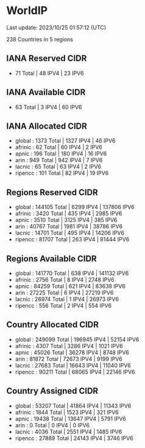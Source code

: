 # WorldIP

Last update: 2023/10/25 01:57:12 (UTC)

238 Countries in 5 regions

## IANA Reserved CIDR

- 71 Total | 48 IPV4 | 23 IPV6

## IANA Available CIDR

- 63 Total | 3 IPV4 | 60 IPV6

## IANA Allocated CIDR

- global : 1373 Total | 1327 IPV4 | 46 IPV6
- afrinic : 62 Total | 60 IPV4 | 2 IPV6
- apnic : 196 Total | 180 IPV4 | 16 IPV6
- arin : 949 Total | 942 IPV4 | 7 IPV6
- lacnic : 65 Total | 63 IPV4 | 2 IPV6
- ripencc : 101 Total | 82 IPV4 | 19 IPV6

## Regions Reserved CIDR

- global : 144105 Total | 6299 IPV4 | 137806 IPV6
- afrinic : 3420 Total | 435 IPV4 | 2985 IPV6
- apnic : 3510 Total | 3125 IPV4 | 385 IPV6
- arin : 40767 Total | 1981 IPV4 | 38786 IPV6
- lacnic : 14701 Total | 495 IPV4 | 14206 IPV6
- ripencc : 81707 Total | 263 IPV4 | 81444 IPV6

## Regions Available CIDR

- global : 141770 Total | 638 IPV4 | 141132 IPV6
- afrinic : 2756 Total | 8 IPV4 | 2748 IPV6
- apnic : 84259 Total | 621 IPV4 | 83638 IPV6
- arin : 27225 Total | 6 IPV4 | 27219 IPV6
- lacnic : 26974 Total | 1 IPV4 | 26973 IPV6
- ripencc : 556 Total | 2 IPV4 | 554 IPV6

## Country Allocated CIDR

- global : 249099 Total | 196945 IPV4 | 52154 IPV6
- afrinic : 4307 Total | 3286 IPV4 | 1021 IPV6
- apnic : 45026 Total | 36278 IPV4 | 8748 IPV6
- arin : 81872 Total | 72673 IPV4 | 9199 IPV6
- lacnic : 27683 Total | 16643 IPV4 | 11040 IPV6
- ripencc : 90211 Total | 68065 IPV4 | 22146 IPV6

## Country Assigned CIDR

- global : 53207 Total | 41864 IPV4 | 11343 IPV6
- afrinic : 1844 Total | 1523 IPV4 | 321 IPV6
- apnic : 19438 Total | 13647 IPV4 | 5791 IPV6
- arin : 0 Total | 0 IPV4 | 0 IPV6
- lacnic : 4036 Total | 2551 IPV4 | 1485 IPV6
- ripencc : 27889 Total | 24143 IPV4 | 3746 IPV6
